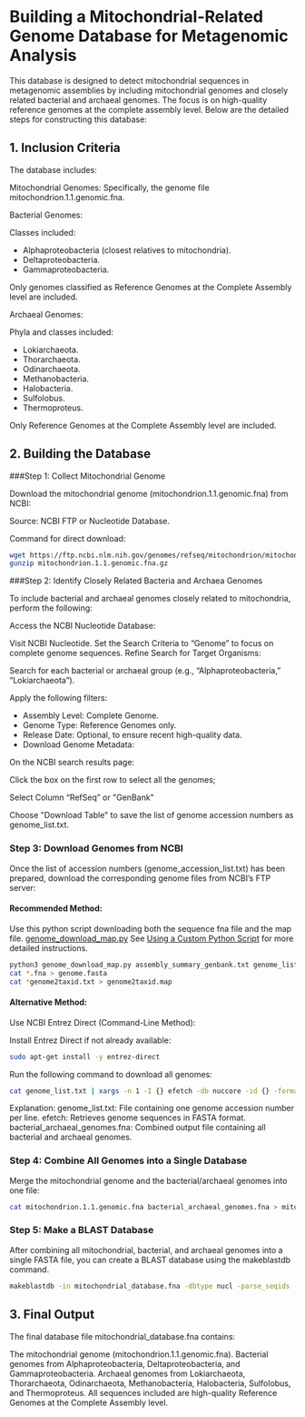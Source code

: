 # Building a Mitochondrial-Related Genome Database for Metagenomic Analysis

This database is designed to detect mitochondrial sequences in metagenomic assemblies by including mitochondrial genomes and closely related bacterial and archaeal genomes. The focus is on high-quality reference genomes at the complete assembly level. Below are the detailed steps for constructing this database:

## 1. Inclusion Criteria

The database includes:

Mitochondrial Genomes:
Specifically, the genome file mitochondrion.1.1.genomic.fna.

Bacterial Genomes:

Classes included:
- Alphaproteobacteria (closest relatives to mitochondria).
- Deltaproteobacteria.
- Gammaproteobacteria.
 
Only genomes classified as Reference Genomes at the Complete Assembly level are included.

Archaeal Genomes:

Phyla and classes included:

- Lokiarchaeota.
- Thorarchaeota.
- Odinarchaeota.
- Methanobacteria.
- Halobacteria.
- Sulfolobus.
- Thermoproteus.
 
Only Reference Genomes at the Complete Assembly level are included.


## 2. Building the Database

###Step 1: Collect Mitochondrial Genome

Download the mitochondrial genome (mitochondrion.1.1.genomic.fna) from NCBI:

Source: NCBI FTP or Nucleotide Database.

Command for direct download:

```sh
wget https://ftp.ncbi.nlm.nih.gov/genomes/refseq/mitochondrion/mitochondrion.1.1.genomic.fna.gz
gunzip mitochondrion.1.1.genomic.fna.gz
```

###Step 2: Identify Closely Related Bacteria and Archaea Genomes

To include bacterial and archaeal genomes closely related to mitochondria, perform the following:

Access the NCBI Nucleotide Database:

Visit NCBI Nucleotide.
Set the Search Criteria to “Genome” to focus on complete genome sequences.
Refine Search for Target Organisms:

Search for each bacterial or archaeal group (e.g., “Alphaproteobacteria,” “Lokiarchaeota”).

Apply the following filters:

- Assembly Level: Complete Genome.
- Genome Type: Reference Genomes only.
- Release Date: Optional, to ensure recent high-quality data.
- Download Genome Metadata:

On the NCBI search results page:

Click the box on the first row to select all the genomes;

Select Column “RefSeq” or "GenBank"

Choose "Download Table" to save the list of genome accession numbers as genome_list.txt.


### Step 3: Download Genomes from NCBI

Once the list of accession numbers (genome_accession_list.txt) has been prepared, download the corresponding genome files from NCBI’s FTP server:

#### Recommended Method: 

Use this python script downloading both the sequence fna file and the map file.
[genome_download_map.py](https://github.com/RogerLab/Eukfinder/blob/main/Building_custom_DB/genome_download_map.py)
See [Using a Custom Python Script](https://github.com/RogerLab/Eukfinder/tree/main/Building_custom_DB#method-3-using-a-custom-python-script) for more detailed instructions.

```sh
python3 genome_download_map.py assembly_summary_genbank.txt genome_list.txt
cat *.fna > genome.fasta
cat *genome2taxid.txt > genome2taxid.map
```

#### Alternative Method:
Use NCBI Entrez Direct (Command-Line Method):

Install Entrez Direct if not already available:

```sh
sudo apt-get install -y entrez-direct
```

Run the following command to download all genomes:

```sh
cat genome_list.txt | xargs -n 1 -I {} efetch -db nuccore -id {} -format fasta > bacterial_archaeal_genomes.fna
```

Explanation:
genome_list.txt: File containing one genome accession number per line.
efetch: Retrieves genome sequences in FASTA format.
bacterial_archaeal_genomes.fna: Combined output file containing all bacterial and archaeal genomes.


### Step 4: Combine All Genomes into a Single Database

Merge the mitochondrial genome and the bacterial/archaeal genomes into one file:

```sh
cat mitochondrion.1.1.genomic.fna bacterial_archaeal_genomes.fna > mitochondrial_database.fna
```

### Step 5: Make a BLAST Database

After combining all mitochondrial, bacterial, and archaeal genomes into a single FASTA file, you can create a BLAST database using the makeblastdb command.

```sh
makeblastdb -in mitochondrial_database.fna -dbtype nucl -parse_seqids -taxid_map genome2taxid.map -out mito_blast_db
```

## 3. Final Output
The final database file mitochondrial_database.fna contains:

The mitochondrial genome (mitochondrion.1.1.genomic.fna).
Bacterial genomes from Alphaproteobacteria, Deltaproteobacteria, and Gammaproteobacteria.
Archaeal genomes from Lokiarchaeota, Thorarchaeota, Odinarchaeota, Methanobacteria, Halobacteria, Sulfolobus, and Thermoproteus.
All sequences included are high-quality Reference Genomes at the Complete Assembly level.
